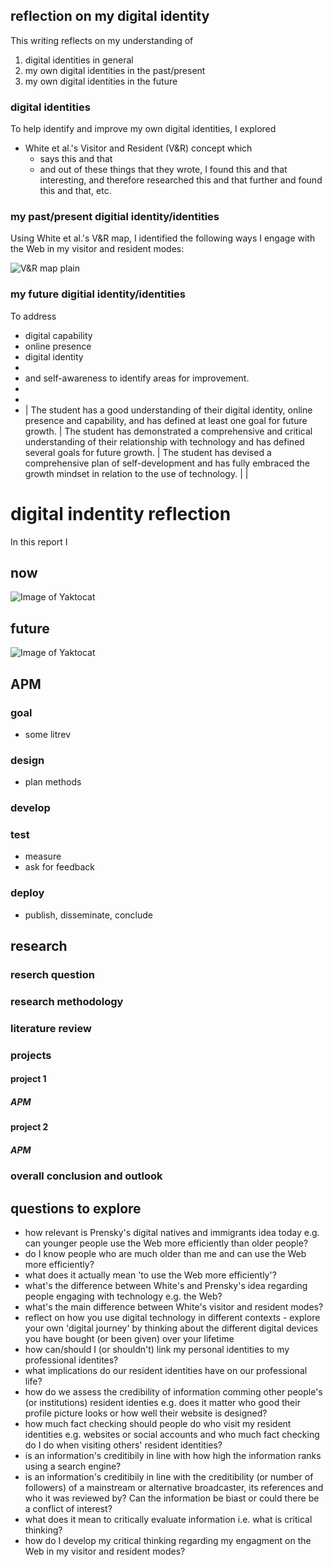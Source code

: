 ## reflection on my digital identity

This writing reflects on my understanding of

1. digital identities in general
2. my own digital identities in the past/present
3. my own digital identities in the future

### digital identities
To help identify and improve my own digital identities, I explored 
- White et al.'s Visitor and Resident (V&R) concept which 
  - says this and that 
  - and out of these things that they wrote, I found this and that interesting, and therefore researched this and that further and found this and that, etc. 

### my past/present digitial identity/identities
Using White et al.'s V&R map, I identified the following ways I engage with the Web in my visitor and resident modes: 

![V&R map plain](assets/img/vr-map-plain.svg)

### my future digitial identity/identities

To address 
- digital capability
- online presence 
- digital identity 
- 
- and self-awareness to identify areas for improvement.  
- 
- 
- | The student has a good understanding of their digital identity, online presence and capability, and has defined at least one goal for future growth.  | The student has demonstrated a comprehensive and critical understanding of their relationship with technology and has defined several goals for future growth.  | The student has devised a comprehensive plan of self-development and has fully embraced the growth mindset in relation to the use of technology.  |   |

# digital indentity reflection

In this report I 




## now
![Image of Yaktocat](https://octodex.github.com/images/yaktocat.png)
## future
![Image of Yaktocat](https://octodex.github.com/images/yaktocat.png)

## APM
### goal
- some litrev
### design
- plan methods
### develop
### test
- measure
- ask for feedback
### deploy
- publish, disseminate, conclude

## research
### reserch question
### research methodology
### literature review
### projects
#### project 1
##### APM
#### project 2
##### APM
### overall conclusion and outlook


## questions to explore
- how relevant is Prensky's digital natives and immigrants idea today e.g. can younger people use the Web more efficiently than older people? 
- do I know people who are much older than me and can use the Web more efficiently?
- what does it actually mean 'to use the Web more efficiently'?
- what's the difference between White's and Prensky's idea regarding people engaging with technology e.g. the Web?
- what's the main difference between White's visitor and resident modes?
- reflect on how you use digital technology in different contexts - explore your own 'digital journey' by thinking about the different digital devices you have bought (or been given) over your lifetime
- how can/should I (or shouldn't)  link my personal identities to my professional identites?
- what implications do our resident identities have on our professional life?
- how do we assess the credibility of information comming other people's (or institutions) resident identies e.g. does it matter who good their profile picture looks or how well their website is designed? 
- how much fact checking should people do who visit my resident identities e.g. websites or social accounts and who much fact checking do I do when visiting others' resident identities?
- is an information's creditibily in line with how high the information ranks using a search engine?
- is an information's creditibily in line with the creditibility (or number of followers) of a mainstream or alternative broadcaster, its references and who it was reviewed by? Can the information be biast or could there be a conflict of interest? 
- what does it mean to critically evaluate information i.e. what is critical thinking?
- how do I develop my critical thinking regarding my engagment on the Web in my visitor and resident modes?
